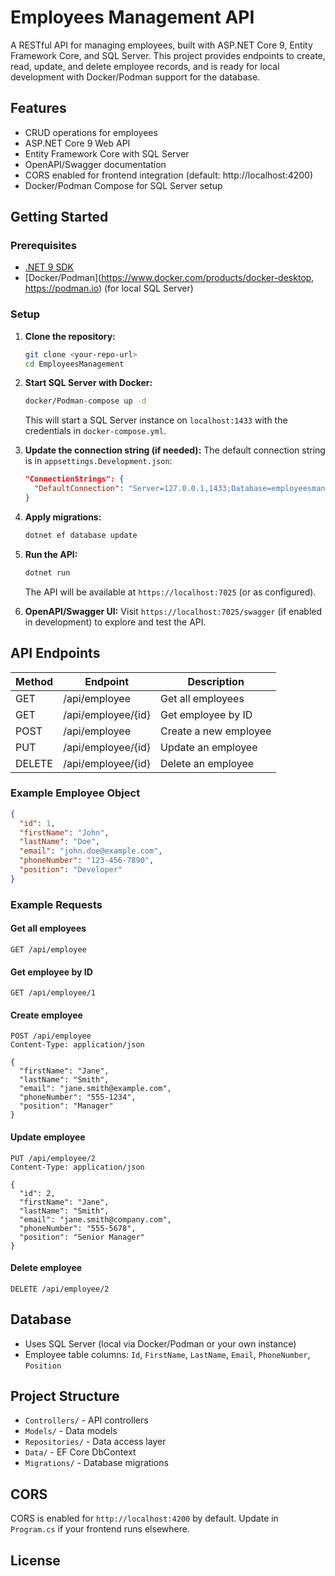 # Employees Management API

A RESTful API for managing employees, built with ASP.NET Core 9, Entity Framework Core, and SQL Server. This project provides endpoints to create, read, update, and delete employee records, and is ready for local development with Docker/Podman support for the database.

## Features
- CRUD operations for employees
- ASP.NET Core 9 Web API
- Entity Framework Core with SQL Server
- OpenAPI/Swagger documentation
- CORS enabled for frontend integration (default: http://localhost:4200)
- Docker/Podman Compose for SQL Server setup

## Getting Started

### Prerequisites
- [.NET 9 SDK](https://dotnet.microsoft.com/en-us/download/dotnet/9.0)
- [Docker/Podman](https://www.docker.com/products/docker-desktop, https://podman.io) (for local SQL Server)

### Setup
1. **Clone the repository:**
   ```bash
   git clone <your-repo-url>
   cd EmployeesManagement
   ```
2. **Start SQL Server with Docker:**
   ```bash
   docker/Podman-compose up -d
   ```
   This will start a SQL Server instance on `localhost:1433` with the credentials in `docker-compose.yml`.

3. **Update the connection string (if needed):**
   The default connection string is in `appsettings.Development.json`:
   ```json
   "ConnectionStrings": {
     "DefaultConnection": "Server=127.0.0.1,1433;Database=employeesmanagement;User Id=SA;Password=P@ssw0rd!;TrustServerCertificate=True"
   }
   ```

4. **Apply migrations:**
   ```bash
   dotnet ef database update
   ```

5. **Run the API:**
   ```bash
   dotnet run
   ```
   The API will be available at `https://localhost:7025` (or as configured).

6. **OpenAPI/Swagger UI:**
   Visit `https://localhost:7025/swagger` (if enabled in development) to explore and test the API.

## API Endpoints

| Method | Endpoint                  | Description                |
|--------|---------------------------|----------------------------|
| GET    | /api/employee             | Get all employees          |
| GET    | /api/employee/{id}        | Get employee by ID         |
| POST   | /api/employee             | Create a new employee      |
| PUT    | /api/employee/{id}        | Update an employee         |
| DELETE | /api/employee/{id}        | Delete an employee         |

### Example Employee Object
```json
{
  "id": 1,
  "firstName": "John",
  "lastName": "Doe",
  "email": "john.doe@example.com",
  "phoneNumber": "123-456-7890",
  "position": "Developer"
}
```

### Example Requests
#### Get all employees
```http
GET /api/employee
```
#### Get employee by ID
```http
GET /api/employee/1
```
#### Create employee
```http
POST /api/employee
Content-Type: application/json

{
  "firstName": "Jane",
  "lastName": "Smith",
  "email": "jane.smith@example.com",
  "phoneNumber": "555-1234",
  "position": "Manager"
}
```
#### Update employee
```http
PUT /api/employee/2
Content-Type: application/json

{
  "id": 2,
  "firstName": "Jane",
  "lastName": "Smith",
  "email": "jane.smith@company.com",
  "phoneNumber": "555-5678",
  "position": "Senior Manager"
}
```
#### Delete employee
```http
DELETE /api/employee/2
```

## Database
- Uses SQL Server (local via Docker/Podman or your own instance)
- Employee table columns: `Id`, `FirstName`, `LastName`, `Email`, `PhoneNumber`, `Position`

## Project Structure
- `Controllers/` - API controllers
- `Models/` - Data models
- `Repositories/` - Data access layer
- `Data/` - EF Core DbContext
- `Migrations/` - Database migrations

## CORS
CORS is enabled for `http://localhost:4200` by default. Update in `Program.cs` if your frontend runs elsewhere.

## License

